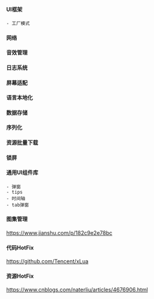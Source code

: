 ﻿#### UI框架
	- 工厂模式
#### 网络
#### 音效管理
#### 日志系统
#### 屏幕适配
#### 语言本地化
#### 数据存储
#### 序列化
#### 资源批量下载
#### 锁屏
#### 通用UI组件库
	- 弹窗
	- tips
	- 时间轴
	- tab弹窗
#### 图集管理
https://www.jianshu.com/p/182c9e2e78bc
#### 代码HotFix
https://github.com/Tencent/xLua
#### 资源HotFix
https://www.cnblogs.com/naterliu/articles/4676906.html
